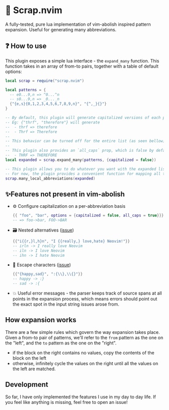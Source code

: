 # 🧲 Scrap.nvim

A fully-tested, pure lua implementation of vim-abolish inspired pattern expansion. Useful for generating many abbreviations.

## ❓ How to use
This plugin exposes a simple lua interface - the `expand_many` function. This function takes in an array of from-to pairs, together with a table of default options:
```lua
local scrap = require("scrap.nvim")

local patterns = {
  -- e0...9,n => ^0...^n
  -- s0...9,n => _0..._n
  {"{e,s}{0,1,2,3,4,5,6,7,8,9,n}", "{^,_}{}"}
}

-- By default, this plugin will generate capitalized versions of each pattern. 
-- Eg: {"thrf", "therefore"} will generate
--  - thrf => therefore
--  - Thrf => Therefore
-- 
-- This behavior can be turned off for the entire list (as seen bellow), or on a per pattern basis (see the features section)
--
-- This plugin also provides an `all_caps` prop, which is false by default, and allows generating extra expansions like (for the above example):
--  - THRF => THEREFORE
local expanded = scrap.expand_many(patterns, {capitalized = false})

-- This plugin allows you to do whatever you want with the expanded list. This means expanding the functionality of this plugin to other vim-abolish features should be trivial. 
-- For now, the plugin provides a convenient function for mapping all the above pairs of strings as local abbreviations:
scrap.many_local_abbreviations(expanded)
```

## ✨Features not present in vim-abolish

- ⚙️ Configure capitalization on a per-abbreviation basis

   ```lua 
   {{ "foo", "bar", options = {capitalized = false, all_caps = true}}}
   -- => foo->bar, FOO->BAR
   ```  

- 🗃️ Nested alternatives ([issue](https://github.com/tpope/vim-abolish/issues/91))

  ```lua
  {{"i{{r,}l,h}n", "I {{really,} love,hate} Neovim!"}} 
  -- irln -> I really love Neovim
  -- iln -> I love Neovim
  -- ihn -> I hate Neovim
  ```
- 🏃 Escape characters ([issue](https://github.com/tpope/vim-abolish/issues/112))

  ```lua
  {{"{happy,sad}", ":{\\},\\{}"}}
  -- happy -> :}
  -- sad -> :{
  ```
- 💥 Useful error messages - the parser keeps track of source spans at all points in the expansion process, which means errors should point out the exact spot in the input string issues arose from.

## How expansion works

There are a few simple rules which govern the way expansion takes place. Given a from-to pair of patterns, we'll refer to the `from` pattern as the one on the "left", and the `to` pattern as the one on the "right".

- if the block on the right contains no values, copy the contents of the block on the left
- otherwise, infinitely cycle the values on the right until all the values on the left are matched.

## Development

So far, I have only implemented the features I use in my day to day life. If you feel like anything is missing, feel free to open an issue! 
